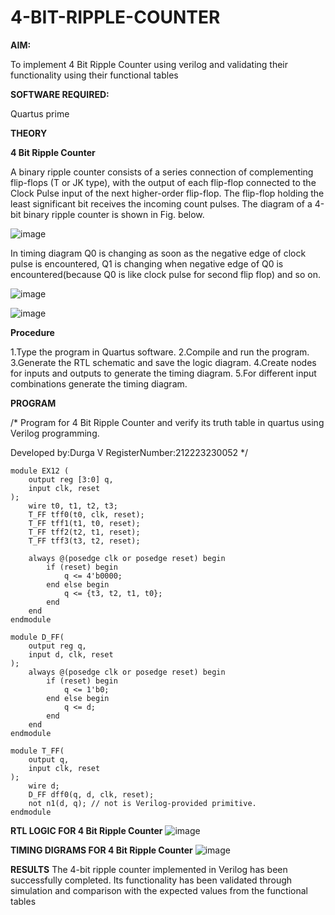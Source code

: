 # 4-BIT-RIPPLE-COUNTER

**AIM:**

To implement  4 Bit Ripple Counter using verilog and validating their functionality using their functional tables

**SOFTWARE REQUIRED:**

Quartus prime

**THEORY**

**4 Bit Ripple Counter**

A binary ripple counter consists of a series connection of complementing flip-flops (T or JK type), with the output of each flip-flop connected to the Clock Pulse input of the next higher-order flip-flop. The flip-flop holding the least significant bit receives the incoming count pulses. The diagram of a 4-bit binary ripple counter is shown in Fig. below.

![image](https://github.com/naavaneetha/4-BIT-RIPPLE-COUNTER/assets/154305477/cb4b74d4-31ab-4359-95d0-d22e67daba13)

In timing diagram Q0 is changing as soon as the negative edge of clock pulse is encountered, Q1 is changing when negative edge of Q0 is encountered(because Q0 is like clock pulse for second flip flop) and so on.

![image](https://github.com/naavaneetha/4-BIT-RIPPLE-COUNTER/assets/154305477/a573a7d6-014e-4e54-93e6-e2ac9530960b)

![image](https://github.com/naavaneetha/4-BIT-RIPPLE-COUNTER/assets/154305477/85e1958a-2fc1-49bb-9a9f-d58ccbf3663c)

**Procedure**

1.Type the program in Quartus software.
2.Compile and run the program.
3.Generate the RTL schematic and save the logic diagram.
4.Create nodes for inputs and outputs to generate the timing diagram.
5.For different input combinations generate the timing diagram.

**PROGRAM**

/* Program for 4 Bit Ripple Counter and verify its truth table in quartus using Verilog programming.

 Developed by:Durga V
 RegisterNumber:212223230052
*/
```
module EX12 (
    output reg [3:0] q,
    input clk, reset
);
    wire t0, t1, t2, t3;
    T_FF tff0(t0, clk, reset);
    T_FF tff1(t1, t0, reset);
    T_FF tff2(t2, t1, reset);
    T_FF tff3(t3, t2, reset);

    always @(posedge clk or posedge reset) begin
        if (reset) begin
            q <= 4'b0000;
        end else begin
            q <= {t3, t2, t1, t0};
        end
    end
endmodule

module D_FF(
    output reg q,
    input d, clk, reset
);
    always @(posedge clk or posedge reset) begin
        if (reset) begin
            q <= 1'b0;
        end else begin
            q <= d;
        end
    end
endmodule

module T_FF(
    output q,
    input clk, reset
);
    wire d;
    D_FF dff0(q, d, clk, reset);
    not n1(d, q); // not is Verilog-provided primitive.
endmodule
```
**RTL LOGIC FOR 4 Bit Ripple Counter**
![image](https://github.com/user-attachments/assets/d486f1ae-b5c0-40a0-b632-434784c8b3ed)

**TIMING DIGRAMS FOR 4 Bit Ripple Counter**
![image](https://github.com/user-attachments/assets/170d9766-dc73-4d04-b3d2-cba53732cd2c)

**RESULTS**
The 4-bit ripple counter implemented in Verilog has been successfully completed. Its functionality has been validated through simulation and comparison with the expected values from the functional tables
